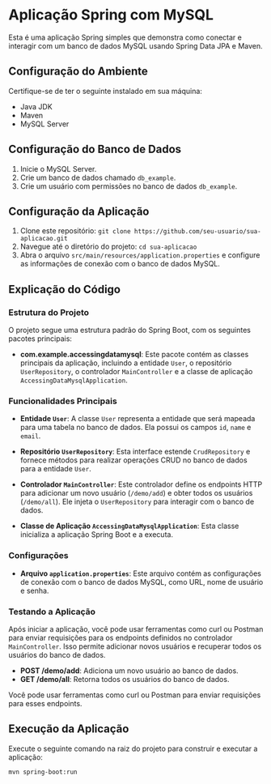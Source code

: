 # Aplicação Spring com MySQL

Esta é uma aplicação Spring simples que demonstra como conectar e interagir com um banco de dados MySQL usando Spring Data JPA e Maven.

## Configuração do Ambiente

Certifique-se de ter o seguinte instalado em sua máquina:

- Java JDK
- Maven
- MySQL Server

## Configuração do Banco de Dados

1. Inicie o MySQL Server.
2. Crie um banco de dados chamado `db_example`.
3. Crie um usuário com permissões no banco de dados `db_example`.

## Configuração da Aplicação

1. Clone este repositório: `git clone https://github.com/seu-usuario/sua-aplicacao.git`
2. Navegue até o diretório do projeto: `cd sua-aplicacao`
3. Abra o arquivo `src/main/resources/application.properties` e configure as informações de conexão com o banco de dados MySQL.

## Explicação do Código

### Estrutura do Projeto

O projeto segue uma estrutura padrão do Spring Boot, com os seguintes pacotes principais:

- **com.example.accessingdatamysql**: Este pacote contém as classes principais da aplicação, incluindo a entidade `User`, o repositório `UserRepository`, o controlador `MainController` e a classe de aplicação `AccessingDataMysqlApplication`.

### Funcionalidades Principais

- **Entidade `User`**: A classe `User` representa a entidade que será mapeada para uma tabela no banco de dados. Ela possui os campos `id`, `name` e `email`.

- **Repositório `UserRepository`**: Esta interface estende `CrudRepository` e fornece métodos para realizar operações CRUD no banco de dados para a entidade `User`.

- **Controlador `MainController`**: Este controlador define os endpoints HTTP para adicionar um novo usuário (`/demo/add`) e obter todos os usuários (`/demo/all`). Ele injeta o `UserRepository` para interagir com o banco de dados.

- **Classe de Aplicação `AccessingDataMysqlApplication`**: Esta classe inicializa a aplicação Spring Boot e a executa.

### Configurações

- **Arquivo `application.properties`**: Este arquivo contém as configurações de conexão com o banco de dados MySQL, como URL, nome de usuário e senha.

### Testando a Aplicação

Após iniciar a aplicação, você pode usar ferramentas como curl ou Postman para enviar requisições para os endpoints definidos no controlador `MainController`. Isso permite adicionar novos usuários e recuperar todos os usuários do banco de dados.

- **POST /demo/add**: Adiciona um novo usuário ao banco de dados.
- **GET /demo/all**: Retorna todos os usuários do banco de dados.

Você pode usar ferramentas como curl ou Postman para enviar requisições para esses endpoints.


## Execução da Aplicação

Execute o seguinte comando na raiz do projeto para construir e executar a aplicação:

```bash
mvn spring-boot:run
```